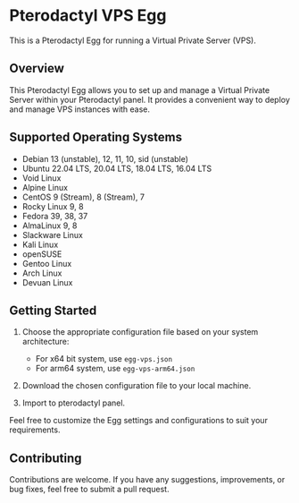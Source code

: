 # Pterodactyl VPS Egg

This is a Pterodactyl Egg for running a Virtual Private Server (VPS).

## Overview

This Pterodactyl Egg allows you to set up and manage a Virtual Private Server within your Pterodactyl panel. It provides a convenient way to deploy and manage VPS instances with ease.

## Supported Operating Systems

- Debian 13 (unstable), 12, 11, 10, sid (unstable)
- Ubuntu 22.04 LTS, 20.04 LTS, 18.04 LTS, 16.04 LTS
- Void Linux
- Alpine Linux                                                          
- CentOS 9 (Stream), 8 (Stream), 7
- Rocky Linux 9, 8
- Fedora 39, 38, 37
- AlmaLinux 9, 8
- Slackware Linux                                                                  
- Kali Linux                                                                  
- openSUSE                                                                  
- Gentoo Linux
- Arch Linux
- Devuan Linux

## Getting Started

1. Choose the appropriate configuration file based on your system architecture:
   - For x64 bit system, use `egg-vps.json`
   - For arm64 system, use `egg-vps-arm64.json`

2. Download the chosen configuration file to your local machine.

3. Import to pterodactyl panel.

Feel free to customize the Egg settings and configurations to suit your requirements.

## Contributing

Contributions are welcome. If you have any suggestions, improvements, or bug fixes, feel free to submit a pull request.
